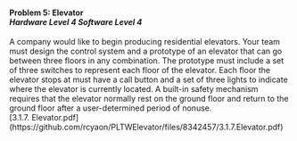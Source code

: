 <h4>Problem 5: Elevator <br><i>Hardware Level 4 Software Level 4</i><br></h4>
A company would like to begin producing residential elevators. Your team must design the control system and a prototype of an elevator that can go between three floors in any combination. The prototype must include a set of three switches to represent each floor of the elevator. Each floor the elevator stops at must have a call button and a set of three lights to indicate where the elevator is currently located. A built-in safety mechanism requires that the elevator normally rest on the ground floor and return to the ground floor after a user-determined period of nonuse.<br>
[3.1.7. Elevator.pdf](https://github.com/rcyaon/PLTWElevator/files/8342457/3.1.7.Elevator.pdf)
